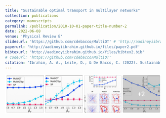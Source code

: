```yaml
---
title: "Sustainable optimal transport in multilayer networks"
collection: publications
category: manuscripts
permalink: /publication/2010-10-01-paper-title-number-2
date: 2022-06-08
venue: 'Physical Review E'
slidesurl: 'https://github.com/cdebacco/MultiOT' # 'http://aadinoyiibrahim.github.io/files/slides2.pdf'
paperurl: 'http://aadinoyiibrahim.github.io/files/paper2.pdf'
bibtexurl: 'http://aadinoyiibrahim.github.io/files/bibtex2.bib'
# codeurl: 'https://github.com/cdebacco/MultiOT'
citation: 'Ibrahim, A. A., Leite, D., & De Bacco, C. (2022). Sustainable optimal transport in multilayer networks. Physical Review E, 105(6), 064302.'
---
```


![Main figure for the paper](/images/multiotsp.png)